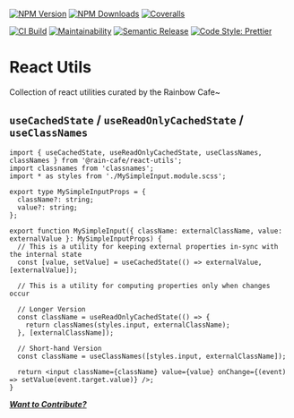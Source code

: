 [![NPM Version][npm-version-image]][npm-url]
[![NPM Downloads][npm-downloads-image]][npm-url]
[![Coveralls][coveralls-image]][coveralls-url]

[![CI Build][github-actions-image]][github-actions-url]
[![Maintainability][maintainability-image]][maintainability-url]
[![Semantic Release][semantic-release-image]][semantic-release-url]
[![Code Style: Prettier][code-style-image]][code-style-url]

</div>

# React Utils

Collection of react utilities curated by the Rainbow Cafe~

## `useCachedState` / `useReadOnlyCachedState` / `useClassNames`

```tsx
import { useCachedState, useReadOnlyCachedState, useClassNames, classNames } from '@rain-cafe/react-utils';
import classnames from 'classnames';
import * as styles from './MySimpleInput.module.scss';

export type MySimpleInputProps = {
  className?: string;
  value?: string;
};

export function MySimpleInput({ className: externalClassName, value: externalValue }: MySimpleInputProps) {
  // This is a utility for keeping external properties in-sync with the internal state
  const [value, setValue] = useCachedState(() => externalValue, [externalValue]);

  // This is a utility for computing properties only when changes occur

  // Longer Version
  const className = useReadOnlyCachedState(() => {
    return classNames(styles.input, externalClassName);
  }, [externalClassName]);

  // Short-hand Version
  const className = useClassNames([styles.input, externalClassName]);

  return <input className={className} value={value} onChange={(event) => setValue(event.target.value)} />;
}
```

[_**Want to Contribute?**_](/CONTRIBUTING.md)

[npm-version-image]: https://img.shields.io/npm/v/@rain-cafe/react-utils.svg
[npm-downloads-image]: https://img.shields.io/npm/dm/@rain-cafe/react-utils.svg
[npm-url]: https://npmjs.org/package/@rain-cafe/react-utils
[github-actions-image]: https://img.shields.io/github/actions/workflow/status/rain-cafe/react-utils/ci.yml?event=push
[github-actions-url]: https://github.com/rain-cafe/react-utils/actions/workflows/ci.yml?query=branch%3Amain
[coveralls-image]: https://img.shields.io/coveralls/rain-cafe/react-utils.svg
[coveralls-url]: https://coveralls.io/github/rain-cafe/react-utils?branch=main
[code-style-image]: https://img.shields.io/badge/code%20style-prettier-ff69b4.svg
[code-style-url]: https://prettier.io
[maintainability-image]: https://img.shields.io/codeclimate/maintainability/rain-cafe/refreshly
[maintainability-url]: https://codeclimate.com/github/rain-cafe/refreshly/maintainability
[semantic-release-url]: https://github.com/semantic-release/semantic-release
[semantic-release-image]: https://img.shields.io/badge/%F0%9F%93%A6%F0%9F%9A%80-semantic--release-e10079
